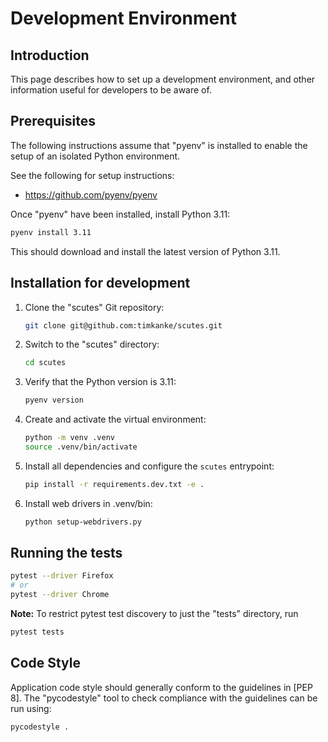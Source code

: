 # Development Environment

## Introduction

This page describes how to set up a development environment, and other
information useful for developers to be aware of.

## Prerequisites

The following instructions assume that "pyenv" is installed to enable
the setup of an isolated Python environment.

See the following for setup instructions:

* <https://github.com/pyenv/pyenv>

Once "pyenv" have been installed, install Python 3.11:

```zsh
pyenv install 3.11
```

This should download and install the latest version of Python 3.11.

## Installation for development

1. Clone the "scutes" Git repository:

    ```zsh
    git clone git@github.com:timkanke/scutes.git
    ```

2. Switch to the "scutes" directory:

    ```zsh
    cd scutes
    ```

3. Verify that the Python version is 3.11:

    ```zsh
    pyenv version
    ```

4. Create and activate the virtual environment:

   ```zsh
   python -m venv .venv
   source .venv/bin/activate
   ```

5. Install all dependencies and configure the `scutes` entrypoint:

   ```zsh
   pip install -r requirements.dev.txt -e .
   ```

6. Install web drivers in .venv/bin:

   ```zsh
   python setup-webdrivers.py
   ```

## Running the tests

```zsh
pytest --driver Firefox
# or
pytest --driver Chrome
```

**Note:** To restrict pytest test discovery to just the "tests" directory, run

```zsh
pytest tests
```

## Code Style

Application code style should generally conform to the guidelines in [PEP 8]. The
"pycodestyle" tool to check compliance with the guidelines can be run using:

```zsh
pycodestyle .
```
